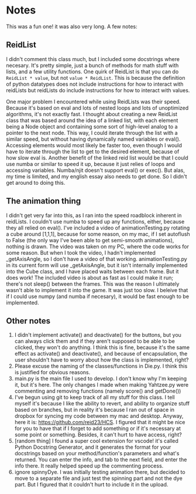 # Notes
This was a fun one!  it was also very long.
A few notes:
## ReidList
I didn't comment this class much, but I included some docstrings where necesary.  It's pretty simple, just a bunch of methods for math stuff with lists, and a few utility functions.  One quirk of ReidList is that you can do ```ReidList * value```, but not ```value * ReidList```.  This is because the definition of python datatypes does not include instructions for how to interact with reidLists but reidLists do include instructions for how to interact with values.

One major problem I encountered while using ReidLists was their speed.  Because it's based on eval and lots of nested loops and lots of unoptimized algorithms, it's not exactly fast.  I thought about creating a new ReidList class that was based around the idea of a linked list, with each element being a Node object and containing some sort of high-level analog to a pointer to the next node.  This way, I could iterate through the list with a similar speed, but without having dynamically named variables or eval().  Accessing elements would most likely be faster too, even though I would have to iterate through the list to get to the desired element, because of how slow eval is.  Another benefit of the linked reid list would be that I could use numba or similar to speed it up, because it just relies of loops and accessing variables.  Numba/njit doesn't support eval() or exec().  But alas, my time is limited, and my english essay also needs to get done.  So I didn't get around to doing this.

## The animation thing
I didn't get very far into this, as I ran into the speed roadblock inherent in reidLists.  I couldn't use numba to speed up any functions, either, because they all relied on eval().  I've included a video of animationTesting.py rotating a cube around [1,1,1], because for some reason, on my mac, if I set autoflush to False (the only way I've been able to get semi-smooth animations), nothing is drawn.  The video was taken on my PC, where the code works for some reason.   But when I took the video, I hadn't implemented _getAxisAngle, so I don't have a video of that working. animationTesting.py in its current form will use _getAxisAngle, but it isn't internally implemented into the Cube class, and I have placed waits between each frame.  But it does work!  The included video is about as fast as I could make it run; there's not sleep() between the frames.  This was the reason I ultimately wasn't able to implement it into the game.  It was just too slow. I beleive that if I could use numpy (and numba if necesary), it would be fast enough to be implemented.

## Other notes
1. I didn't implement activate() and deactivate() for the buttons, but you can always click them and if they aren't supposed to be able to be clicked, they won't do anything.  I think this is fine, because it's the same effect as activate() and deactivate(), and because of encapsulation, the user shouldn't have to worry about how the class is implemented, right?
2. Please excuse the naming of the classes/functions in Die.py.  I think this is justified for obvious reasons.
3. main.py is the main file I used to develop. I don't know why I'm keeping it, but it's here.  The only changes I made when making Yahtzee.py were commenting and removing functions (namely score() and getDone())
4. I've begun using git to keep track of all my stuff for this class.  I tell myself it's because I like the ability to revert, and ability to organize stuff based on branches, but in reality it's because I ran out of space in dropbox for syncing my code between my mac and desktop.  Anyway, here it is: https://github.com/reid23/HCS.  I figured that it might be nice for you to have that if I forget to add something or if it's necessary at some point or something. Besides, it can't hurt to have access, right?
5. [random thing] I found a super cool extension for vscode!  it's called Python Docstring Generator, and it generates the format for your docstrings based on your method/function's parameters and what's returned.  You can enter the info, and tab to the next field, and enter the info there.  It really helped speed up the commenting process.
6. ignore spinnyDye.  I was initially testing animation there, but decided to move to a separate file and just test the spinning part and not the dye part.  But I figured that it couldn't hurt to include it in the upload.